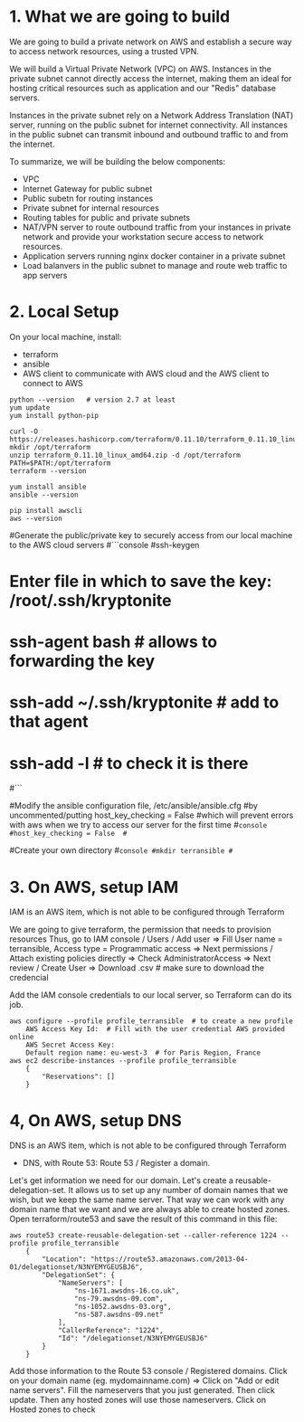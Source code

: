 # 1. What we are going to build

We are going to build a private network on AWS
and establish a secure way to access network resources, using a trusted VPN.

We will build a Virtual Private Network (VPC) on AWS.
Instances in the private subnet cannot directly access the internet, making them an ideal for hosting critical resources such as application and our "Redis" database servers.

Instances in the private subnet rely on a Network Address Translation (NAT) server, running on the public subnet for internet connectivity. All instances in the public subnet can transmit inbound and outbound traffic to and from the internet.

To summarize, we will be building the below components:
- VPC
- Internet Gateway for public subnet
- Public subetn for routing instances
- Private subnet for internal resources
- Routing tables for public and private subnets
- NAT/VPN server to route outbound traffic from your instances in private network
and provide your workstation secure access to network resources.
- Application servers running nginx docker container in a private subnet
- Load balanvers in the public subnet to manage and route web traffic to app servers



# 2. Local Setup 

On your local machine, install:
- terraform 
- ansible
- AWS client to communicate with AWS cloud
and the AWS client to connect to AWS
```console
python --version   # version 2.7 at least
yum update
yum install python-pip

curl -O https://releases.hashicorp.com/terraform/0.11.10/terraform_0.11.10_linux_amd64.zip
mkdir /opt/terraform
unzip terraform_0.11.10_linux_amd64.zip -d /opt/terraform
PATH=$PATH:/opt/terraform
terraform --version

yum install ansible
ansible --version

pip install awscli
aws --version
```

#Generate the public/private key to securely access from our local machine to the AWS cloud servers
#```console
#ssh-keygen

#    Enter file in which to save the key: /root/.ssh/kryptonite
#    ssh-agent bash  # allows to forwarding the key
#    ssh-add ~/.ssh/kryptonite  # add to that agent
#    ssh-add -l  # to check it is there
#```

#Modify the ansible configuration file, /etc/ansible/ansible.cfg
#by uncommented/putting host_key_checking = False
#which will prevent errors with aws when we try to access our server for the first time
#```console
#host_key_checking = False 
#```

#Create your own directory
#```console
#mkdir terransible
#```

# 3. On AWS, setup IAM

IAM is an AWS item, which is not able to be configured through Terraform

We are going to give terraform, the permission that needs to provision resources
Thus, go to IAM console / Users / Add user 
=> Fill User name = terransible, Access type = Programmatic access
=> Next permissions / Attach existing policies directly => Check AdministratorAccess
=> Next review / Create User
=> Download .csv  # make sure to download the credencial


Add the IAM console credentials to our local server, so Terraform can do its job.
```console
aws configure --profile profile_terransible  # to create a new profile
    AWS Access Key Id:  # Fill with the user credential AWS provided online 
    AWS Secret Access Key:  
    Default region name: eu-west-3  # for Paris Region, France
aws ec2 describe-instances --profile profile_terransible
    {
        "Reservations": []
    }

```

# 4, On AWS, setup DNS

DNS is an AWS item, which is not able to be configured through Terraform

- DNS, with Route 53:
Route 53 / Register a domain.


Let's get information we need for our domain.
Let's create a reusable-delegation-set. It allows us to set up any number of domain names that we wish, but we keep the same name server. That way we can work with any domain name that we want and we are always able to create hosted zones.
Open terraform/route53 and save the result of this command in this file: 
```console
aws route53 create-reusable-delegation-set --caller-reference 1224 --profile profile_terransible
    {
        "Location": "https://route53.amazonaws.com/2013-04-01/delegationset/N3NYEMYGEUSBJ6", 
        "DelegationSet": {
            "NameServers": [
                "ns-1671.awsdns-16.co.uk", 
                "ns-79.awsdns-09.com", 
                "ns-1052.awsdns-03.org", 
                "ns-587.awsdns-09.net"
            ], 
            "CallerReference": "1224", 
            "Id": "/delegationset/N3NYEMYGEUSBJ6"
        }
    }
```
Add those information to the Route 53 console / Registered domains. Click on your domain name (eg. mydomainname.com)
=> Click on "Add or edit name servers". Fill the nameservers that you just generated. Then click update. Then any hosted zones will use those nameservers. Click on Hosted zones to check





